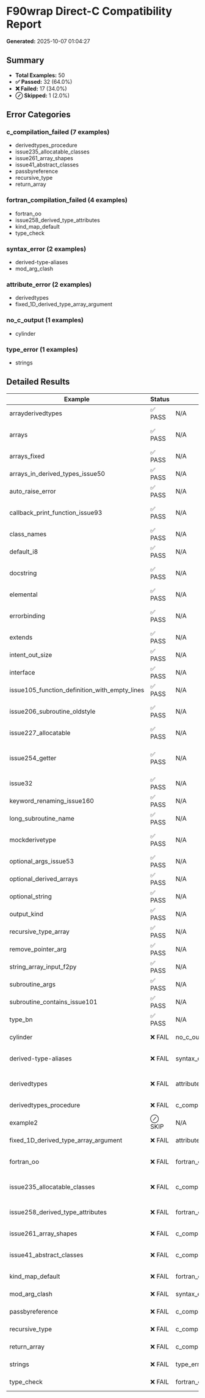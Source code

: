 # F90wrap Direct-C Compatibility Report

**Generated:** 2025-10-07 01:04:27

## Summary

- **Total Examples:** 50
- **✅ Passed:** 32 (64.0%)
- **❌ Failed:** 17 (34.0%)
- **⊘ Skipped:** 1 (2.0%)

## Error Categories

### c_compilation_failed (7 examples)
- derivedtypes_procedure
- issue235_allocatable_classes
- issue261_array_shapes
- issue41_abstract_classes
- passbyreference
- recursive_type
- return_array

### fortran_compilation_failed (4 examples)
- fortran_oo
- issue258_derived_type_attributes
- kind_map_default
- type_check

### syntax_error (2 examples)
- derived-type-aliases
- mod_arg_clash

### attribute_error (2 examples)
- derivedtypes
- fixed_1D_derived_type_array_argument

### no_c_output (1 examples)
- cylinder

### type_error (1 examples)
- strings

## Detailed Results

| Example | Status | Category | Note |
|---------|--------|----------|------|
| arrayderivedtypes | ✅ PASS | N/A | f90wrap inputs: ['test.fpp'] Generated C: ['_module_calcul.c'] |
| arrays | ✅ PASS | N/A | f90wrap inputs: ['library.fpp', 'parameters.fpp'] Generated C: ['_library.c'] |
| arrays_fixed | ✅ PASS | N/A | f90wrap inputs: ['library.f', 'parameters.f'] Generated C: ['_library.c'] |
| arrays_in_derived_types_issue50 | ✅ PASS | N/A | f90wrap inputs: ['test.fpp'] Generated C: ['_module_test.c'] |
| auto_raise_error | ✅ PASS | N/A | f90wrap inputs: ['main.fpp'] Generated C: ['_m_error.c'] |
| callback_print_function_issue93 | ✅ PASS | N/A | f90wrap inputs: ['cback.fpp', 'caller.fpp'] Callbacks: ['pyfunc_print', 'pyfunc_return'] |
| class_names | ✅ PASS | N/A | f90wrap inputs: ['test.fpp'] Generated C: ['_module_snake_mod.c'] |
| default_i8 | ✅ PASS | N/A | f90wrap inputs: ['test.fpp'] Generated C: ['_my_module.c'] |
| docstring | ✅ PASS | N/A | f90wrap inputs: ['main.fpp', 'f90wrap_main.fpp'] Generated C: ['_m_circle.c'] |
| elemental | ✅ PASS | N/A | f90wrap inputs: ['elemental_module.fpp'] Generated C: ['_elemental_module.c'] |
| errorbinding | ✅ PASS | N/A | f90wrap inputs: ['datatypes.fpp', 'parameters.fpp'] Generated C: ['_datatypes.c'] |
| extends | ✅ PASS | N/A | f90wrap inputs: ['testextends.fpp'] Generated C: ['_testextends_mod.c'] |
| intent_out_size | ✅ PASS | N/A | f90wrap inputs: ['main.fpp'] Generated C: ['_m_intent_out.c'] |
| interface | ✅ PASS | N/A | f90wrap inputs: ['example.fpp'] Generated C: ['_class_example.c'] |
| issue105_function_definition_with_empty_lines | ✅ PASS | N/A | f90wrap inputs: ['main.fpp'] Generated C: ['_itestit.c'] |
| issue206_subroutine_oldstyle | ✅ PASS | N/A | f90wrap inputs: ['subroutine_oldstyle.f'] Generated C: ['_issue206_subroutine_oldstyle_direct.c'] |
| issue227_allocatable | ✅ PASS | N/A | f90wrap inputs: ['alloc_output.fpp'] Generated C: ['_alloc_output.c'] |
| issue254_getter | ✅ PASS | N/A | f90wrap inputs: ['KIMDispersion_Horton.fpp', 'KIMDispersionEquation.fpp'] Generated C: ['_kimdisp... |
| issue32 | ✅ PASS | N/A | f90wrap inputs: ['test.fpp'] Generated C: ['_issue32_direct.c'] |
| keyword_renaming_issue160 | ✅ PASS | N/A | f90wrap inputs: ['rename.fpp'] Generated C: ['_global_.c'] |
| long_subroutine_name | ✅ PASS | N/A | f90wrap inputs: ['main.fpp'] Generated C: ['_m_long_subroutine_name.c'] |
| mockderivetype | ✅ PASS | N/A | f90wrap inputs: ['leveltwomod.fpp', 'define.fpp', 'fwrap.fpp'] Generated C: ['_leveltwomod.c'] |
| optional_args_issue53 | ✅ PASS | N/A | f90wrap inputs: ['main.fpp'] Generated C: ['_optional_args_issue53_direct.c'] |
| optional_derived_arrays | ✅ PASS | N/A | f90wrap inputs: ['test.fpp'] Generated C: ['_io.c'] |
| optional_string | ✅ PASS | N/A | f90wrap inputs: ['main.f90'] Generated C: ['_m_string_test.c'] |
| output_kind | ✅ PASS | N/A | f90wrap inputs: ['main.fpp'] Generated C: ['_m_out_test.c'] |
| recursive_type_array | ✅ PASS | N/A | f90wrap inputs: ['test.fpp'] Generated C: ['_mod_recursive_type_array.c'] |
| remove_pointer_arg | ✅ PASS | N/A | f90wrap inputs: ['main.fpp'] Generated C: ['_m_test.c'] |
| string_array_input_f2py | ✅ PASS | N/A | f90wrap inputs: ['main.fpp'] Generated C: ['_string_array_input_f2py_direct.c'] |
| subroutine_args | ✅ PASS | N/A | f90wrap inputs: ['subroutine_mod.fpp'] Generated C: ['_subroutine_mod.c'] |
| subroutine_contains_issue101 | ✅ PASS | N/A | f90wrap inputs: ['test.fpp'] Generated C: ['_subroutine_contains_issue101_direct.c'] |
| type_bn | ✅ PASS | N/A | f90wrap inputs: ['type_bn.fpp'] Generated C: ['_module_structure.c'] |
| cylinder | ❌ FAIL | no_c_output | f90wrap inputs: ['.fpp'] No Direct-C source generated |
| derived-type-aliases | ❌ FAIL | syntax_error | f90wrap inputs: ['mytype_mod.f90', 'othertype_mod.f90'] Generated C: ['_mytype_mod.c'] |
| derivedtypes | ❌ FAIL | attribute_error | f90wrap inputs: ['datatypes.fpp', 'library.fpp', 'parameters.fpp'] Generated C: ['_datatypes_allo... |
| derivedtypes_procedure | ❌ FAIL | c_compilation_failed | f90wrap inputs: ['library.fpp'] Generated C: ['_test.c'] |
| example2 | ⊘ SKIP | N/A | No Fortran sources; skipping |
| fixed_1D_derived_type_array_argument | ❌ FAIL | attribute_error | f90wrap inputs: ['functions.fpp'] f90wrap failed (rc=2) |
| fortran_oo | ❌ FAIL | fortran_compilation_failed | f90wrap inputs: ['main-oo.fpp', 'f90wrap_main-oo.fpp', 'base_poly.fpp', 'f90wrap_base_poly.fpp'] ... |
| issue235_allocatable_classes | ❌ FAIL | c_compilation_failed | f90wrap inputs: ['myclass_factory.fpp', 'mytype.fpp', 'myclass.fpp'] Generated C: ['_myclass_fact... |
| issue258_derived_type_attributes | ❌ FAIL | fortran_compilation_failed | f90wrap inputs: ['dta_ct.fpp', 'dta_cc.fpp', 'dta_tt.fpp', 'dta_tc.fpp'] Generated C: ['_dta_ct.c'] |
| issue261_array_shapes | ❌ FAIL | c_compilation_failed | f90wrap inputs: ['array_shapes.fpp'] Generated C: ['_array_shapes.c'] |
| issue41_abstract_classes | ❌ FAIL | c_compilation_failed | f90wrap inputs: ['myclass_factory.fpp', 'main.fpp', 'myclass_impl.fpp', 'myclass_base.fpp', 'mycl... |
| kind_map_default | ❌ FAIL | fortran_compilation_failed | f90wrap inputs: ['main.fpp'] Generated C: ['_m_test.c'] |
| mod_arg_clash | ❌ FAIL | syntax_error | f90wrap inputs: ['test.fpp'] Generated C: ['_cell.c'] |
| passbyreference | ❌ FAIL | c_compilation_failed | f90wrap inputs: ['mycode.F90'] Generated C: ['_mymodule.c'] |
| recursive_type | ❌ FAIL | c_compilation_failed | f90wrap inputs: ['tree.fpp'] Generated C: ['_tree.c'] |
| return_array | ❌ FAIL | c_compilation_failed | f90wrap inputs: ['main.fpp'] Generated C: ['_m_test.c'] |
| strings | ❌ FAIL | type_error | f90wrap inputs: ['string_io.fpp'] Generated C: ['_string_io.c'] |
| type_check | ❌ FAIL | fortran_compilation_failed | f90wrap inputs: ['main.fpp'] Generated C: ['_m_type_test.c'] |
